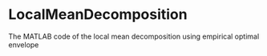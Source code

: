 # LocalMeanDecomposition
The MATLAB code of the local mean decomposition using empirical optimal envelope
